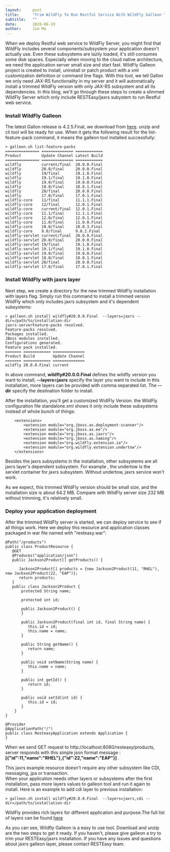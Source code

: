 ```yaml
---
layout:     post
title:      "Trim WildFly To Run Restful Service With WildFly Galleon "
subtitle:   ""
date:       2020-06-19
author:     Jim Ma
---
```

When we deploy Restful web service to WildFly Server, you might find that WildFly includes several components/subsystem your application doesn't actually use. Even these subsystems are lazily loaded, it's still consumes some disk spaces. Especially when moving to the cloud native architecture, we need the application server small size and start fast. WildFly Galleon project is created to install, uninstall or patch product with a xml customization definition or command line flags.  With this tool, we tell Gallon we only need JAX-RS functionality in my server and it will automatically install a trimmed WildFly version with only JAX-RS subsystem and all its dependencies. In this blog, we'll go through these steps to create a slimmed WildFly Server which only include RESTEasy/jaxrs subystem to run Restful web service. 

### Install WildFly Galleon

The latest Gallon release is 4.2.5.Final, we download from [here](https://github.com/wildfly/galleon/releases/tag/4.2.5.Final). unzip and cli tool will be ready for use. When it gets the following result for the list-feature-pack command, it means the galleon tool installed successfully:

```
> galleon.sh list-feature-packs
=============== ============== ============ 
Product         Update Channel Latest Build 
=============== ============== ============ 
wildfly         current/final  20.0.0.Final 
wildfly         20.0/final     20.0.0.Final 
wildfly         19/final       19.1.0.Final 
wildfly         19.1/final     19.1.0.Final 
wildfly         19.0/final     19.0.0.Final 
wildfly         18.0/final     18.0.1.Final 
wildfly         20/final       20.0.0.Final 
wildfly         17.0/final     17.0.1.Final 
wildfly-core    11/final       11.1.1.Final 
wildfly-core    12/final       12.0.1.Final 
wildfly-core    current/final  12.0.1.Final 
wildfly-core    11.1/final     11.1.1.Final 
wildfly-core    12.0/final     12.0.1.Final 
wildfly-core    11.0/final     11.0.0.Final 
wildfly-core    10.0/final     10.0.3.Final 
wildfly-core    9.0/final      9.0.2.Final  
wildfly-servlet current/final  20.0.0.Final 
wildfly-servlet 20.0/final     20.0.0.Final 
wildfly-servlet 19/final       19.1.0.Final 
wildfly-servlet 19.1/final     19.1.0.Final 
wildfly-servlet 19.0/final     19.0.0.Final 
wildfly-servlet 18.0/final     18.0.1.Final 
wildfly-servlet 20/final       20.0.0.Final 
wildfly-servlet 17.0/final     17.0.1.Final 
```

### Install WildFly with jaxrs layer

Next step, we create a directory for the new trimmed WildFly installation with layers flag. Simply run this command to install a trimmed version WildFly which only includes jaxrs subsystem and it's dependent subsystems:

```
> galleon.sh install wildfly#20.0.0.Final  --layers=jaxrs --dir=/path/to/installation-dir
jaxrs-serverFeature-packs resolved. 
Feature-packs resolved. 
Packages installed. 
JBoss modules installed. 
Configurations generated. 
Feature pack installed.
======= ============ ============== 
Product Build        Update Channel 
======= ============ ============== 
wildfly 20.0.0.Final current      
```

In above command, **wildfly#20.0.0.Final** defines the wildfly version you want to install; **--layers=jaxrs** specify the layer you want to include in this installation, more layers can be provided with comma separated list. The **--dir** specify the destination folder to install.

After the installation, you'll get a customized WidlFly Version. the WildFly configuration file standalone.xml shows it only include these subsystems instead of whole bunch of things:
```
    <extensions>
        <extension module="org.jboss.as.deployment-scanner"/>
        <extension module="org.jboss.as.ee"/>
        <extension module="org.jboss.as.jaxrs"/>
        <extension module="org.jboss.as.naming"/>
        <extension module="org.wildfly.extension.io"/>
        <extension module="org.wildfly.extension.undertow"/>
    </extensions>
```
Besides the jaxrs subsystems in the installation, other subsystems are all jaxrs layer's dependent subsystem. For example , the undertow is the servlet container for jaxrs subsystem. Without undertow, jaxrs service won't work.

As we expect, this trimmed WildFly version should be small size, and the installation size is about 64.2 MB. Compare with WildFly server size 232 MB without trimming, it's relatively small. 

### Deploy your application deployment 

After the trimmed WildFly server is started, we can deploy service to see if all things work. 
Here we deploy this resource and application classes packaged in war file named with "resteasy.war":
```
@Path("/products")
public class ProductResource {
   @GET
   @Produces("application/json")
   public Jackson2Product[] getProducts() {

      Jackson2Product[] products = {new Jackson2Product(11, "RHEL"), new Jackson2Product(22, "EAP")};
      return products;
   }
   public class Jackson2Product {
       protected String name;

       protected int id;

       public Jackson2Product() {
       }

       public Jackson2Product(final int id, final String name) {
          this.id = id;
          this.name = name;
       }

       public String getName() {
          return name;
       }

       public void setName(String name) {
          this.name = name;
       }

       public int getId() {
          return id;
       }

       public void setId(int id) {
          this.id = id;
       }
    }
}
```
```
@Provider
@ApplicationPath("/")
public class ResteasyApplication extends Application {
}
```

When we send GET request to http://localhost:8080/resteasy/products, server responds with this simple json format message : **[{"id":11,"name":"RHEL"},{"id":22,"name":"EAP"}]** .

This jaxrs example resource doesn't require any other subsystem like CDI, messaging, jpa or transaction.\
When your application needs other layers or subsystems after the first installation, pass more layers values to galleon tool and run it again to install. Here is an example to add cdi layer to previous installation: 

```
> galleon.sh install wildfly#20.0.0.Final  --layers=jaxrs,cdi --dir=/path/to/installation-dir
```

WildFly provides rich layers for different application and purpose.The full list of layers can be found [here](https://docs.wildfly.org/20/Admin_Guide.html#wildfly-galleon-layers)

As you can see, Wildfly Galleon is a easy to use tool. Download and unzip are the two steps to get it ready. If you haven't, please give galleon a try to trim your RESTEasy/jaxrs installation. If you have any issues and questions about jaxrs galleon layer, please contact RESTEasy team. 
